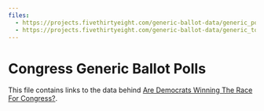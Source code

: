 ```yaml
---
files:
  - https://projects.fivethirtyeight.com/generic-ballot-data/generic_polllist.csv
  - https://projects.fivethirtyeight.com/generic-ballot-data/generic_topline.csv
---
```

# Congress Generic Ballot Polls

This file contains links to the data behind [Are Democrats Winning The Race For Congress?](https://projects.fivethirtyeight.com/congress-generic-ballot-polls/).
